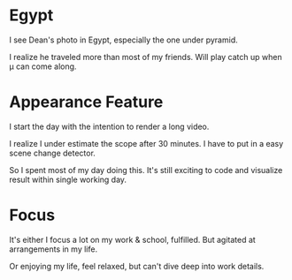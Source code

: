 # Egypt
I see Dean's photo in Egypt, especially the one under pyramid.

I realize he traveled more than most of my friends. Will play catch up when µ can come along.

# Appearance Feature
I start the day with the intention to render a long video.

I realize I under estimate the scope after 30 minutes. I have to put in a easy scene change detector.

So I spent most of my day doing this. It's still exciting to code and visualize result within single working day.

# Focus
It's either I focus a lot on my work & school, fulfilled. But agitated at arrangements in my life.

Or enjoying my life, feel relaxed, but can't dive deep into work details.
